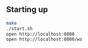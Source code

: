 ## Starting up ##

```sh
make
./start.sh
open http://localhost:8080
open http://localhost:8080/ws
```
